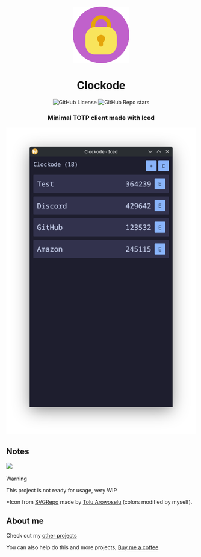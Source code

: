 <div align="center">
  <br>
  <img src="./resources/icons/hicolor/scalable/apps/icon.svg" width="150" />
  <h1>Clockode</h1>

  ![GitHub License](https://img.shields.io/github/license/mariinkys/clockode)
  ![GitHub Repo stars](https://img.shields.io/github/stars/mariinkys/clockode)


  <h3>Minimal TOTP client made with Iced</h3>

  <img width="600" alt="Main Page" src="./screenshots/main.png"/>
</div>

## Notes

<a href="https://github.com/iced-rs/iced">
  <img src="https://gist.githubusercontent.com/hecrj/ad7ecd38f6e47ff3688a38c79fd108f0/raw/74384875ecbad02ae2a926425e9bcafd0695bade/color.svg" width="130px">
</a>

<p></p>

> [!WARNING]
> This project is not ready for usage, very WIP

*Icon from [SVGRepo](https://www.svgrepo.com/svg/408420/lock-security-open) made by [Tolu Arowoselu](https://www.svgrepo.com/author/Tolu%20Arowoselu/) (colors modified by myself).

## About me

Check out my [other projects](https://github.com/mariinkys) 

You can also help do this and more projects, [Buy me a coffee](https://www.buymeacoffee.com/mariinkys)